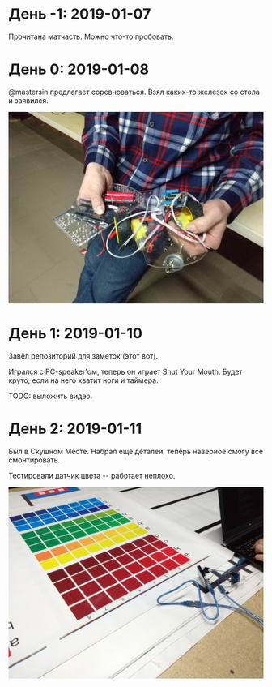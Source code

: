 
# День -1: 2019-01-07

Прочитана матчасть. Можно что-то пробовать.

# День 0: 2019-01-08

@mastersin предлагает соревноваться. Взял каких-то железок со стола и заявился.

![Так это выглядит](boring-robot-day0.jpg)

# День 1: 2019-01-10

Завёл репозиторий для заметок (этот вот).

Игрался с PC-speaker'ом, теперь он играет Shut Your Mouth.
Будет круто, если на него хватит ноги и таймера.

TODO: выложить видео.

# День 2: 2019-01-11

Был в Скушном Месте. Набрал ещё деталей, теперь наверное
смогу всё смонтировать.

Тестировали датчик цвета -- работает неплохо.

![Плакат для калибровки](color-sensor-calibration.jpg)

